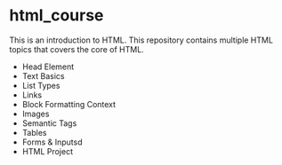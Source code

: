 # html_course
This is an introduction to HTML.  This repository contains multiple HTML topics that covers the core of HTML.

- Head Element
- Text Basics
- List Types
- Links
- Block Formatting Context
- Images
- Semantic Tags
- Tables
- Forms & Inputsd
- HTML Project
